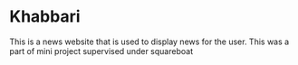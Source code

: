 # Khabbari
This is a news website that is used to display news for the user. This was a part of mini project supervised under squareboat
